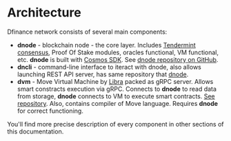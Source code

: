 # Architecture

Dfinance network consists of several main components:

* **dnode** - blockchain node - the core layer. Includes [Tendermint consensus](https://tendermint.com/), Proof Of Stake modules, oracles functional, VM functional, etc. **dnode** is built with [Cosmos SDK](https://github.com/cosmos/cosmos-sdk). See [dnode repository on GitHub](https://github.com/dfinance/dnode).
* **dncli** - command-line interface to iteract with dnode, also allows launching REST API server, has same repository that [dnode](https://github.com/dfinance/dnode).
* **dvm** - Move Virtual Machine by [Libra](https://developers.libra.org/) packed as gRPC server. Allows smart constracts execution via gRPC. Connects to **dnode** to read data from storage, **dnode** connects to VM to execute smart contracts. [See repository](https://github.com/dfinance/dvm). Also, contains compiler of Move language. Requires **dnode** for correct functioning.

You'll find more precise description of every component in other sections of this documentation.

